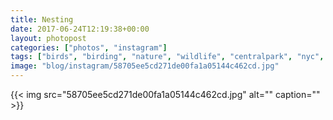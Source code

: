 ```yaml
---
title: Nesting
date: 2017-06-24T12:19:38+00:00
layout: photopost
categories: ["photos", "instagram"]
tags: ["birds", "birding", "nature", "wildlife", "centralpark", "nyc", "newyork", "summer"]
image: "blog/instagram/58705ee5cd271de00fa1a05144c462cd.jpg"
---
```


{{< img src="58705ee5cd271de00fa1a05144c462cd.jpg" alt="" caption="" >}}




